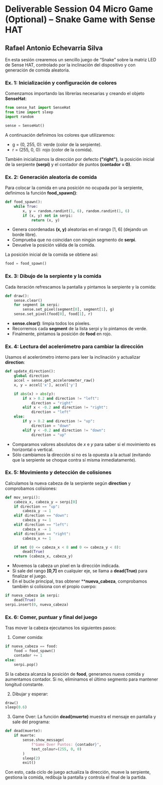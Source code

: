 # Deliverable Session 04 Micro Game (Optional)  – Snake Game with Sense HAT
## Rafael Antonio Echevarria Silva 

En esta sesión crearemos un sencillo juego de “Snake” sobre la matriz LED de Sense HAT, controlado por la inclinación del dispositivo y con generación de comida aleatoria.

### Ex. 1: Inicialización y configuración de colores
Comenzamos importando las librerías necesarias y creando el objeto **SenseHat**:

```python
from sense_hat import SenseHat
from time import sleep
import random

sense = SenseHat()
```

A continuación definimos los colores que utilizaremos:
- g = (0, 255, 0): verde (color de la serpiente).
- r = (255, 0, 0): rojo (color de la comida).

También inicializamos la dirección por defecto **("right")**, la posición inicial de la serpiente **(serpi)** y el contador de puntos **(contador = 0)**.

### Ex. 2: Generación aleatoria de comida
Para colocar la comida en una posición no ocupada por la serpiente, definimos la función **food_spawn()**:

```python
def food_spawn():
    while True:
        x, y = random.randint(1, 6), random.randint(1, 6)
        if (x, y) not in serpi:
            return (x, y)
```
- Genera coordenadas **(x, y)** aleatorias en el rango [1, 6] (dejando un borde libre).
- Comprueba que no coincidan con ningún segmento de **serpi**.
- Devuelve la posición válida de la comida.

La posición inicial de la comida se obtiene así:

```python
food = food_spawn()
```

### Ex. 3: Dibujo de la serpiente y la comida

Cada iteración refrescamos la pantalla y pintamos la serpiente y la comida:

```python
def draw():
    sense.clear()
    for segment in serpi:
        sense.set_pixel(segment[0], segment[1], g)
    sense.set_pixel(food[0], food[1], r)
```
- **sense.clear()**: limpia todos los píxeles.
- Recorremos cada **segment** de la lista serpi y lo pintamos de verde.
- Finalmente, pintamos la posición de **food** en rojo.

### Ex. 4: Lectura del acelerómetro para cambiar la dirección
Usamos el acelerómetro interno para leer la inclinación y actualizar **direction**:

```python
def update_direction():
    global direction
    accel = sense.get_accelerometer_raw()
    x, y = accel['x'], accel['y']

    if abs(x) > abs(y):
        if x > 0.2 and direction != "left":
            direction = "right"
        elif x < -0.2 and direction != "right":
            direction = "left"
    else:
        if y > 0.2 and direction != "up":
            direction = "down"
        elif y < -0.2 and direction != "down":
            direction = "up"
```
- Comparamos valores absolutos de *x* e *y* para saber si el movimiento es horizontal o vertical.
- Sólo cambiamos la dirección si no es la opuesta a la actual (evitando que la serpiente se choque contra sí misma inmediatamente).

### Ex. 5: Movimiento y detección de colisiones

Calculamos la nueva cabeza de la serpiente según **direction** y comprobamos colisiones:

```python
def mov_serpi():
    cabeza_x, cabeza_y = serpi[0]
    if direction == "up":
        cabeza_y -= 1
    elif direction == "down":
        cabeza_y += 1
    elif direction == "left":
        cabeza_x -= 1
    elif direction == "right":
        cabeza_x += 1

    if not (0 <= cabeza_x < 8 and 0 <= cabeza_y < 8):
        dead(True)
    return (cabeza_x, cabeza_y)
```
- Movemos la cabeza un píxel en la dirección indicada.
- Si sale del rango **[0,7]** en cualquier eje, se llama a **dead(True)** para finalizar el juego.
- En el bucle principal, tras obtener ****nueva_cabeza**, comprobamos también si colisiona con el propio cuerpo:

```python
if nueva_cabeza in serpi:
    dead(True)
serpi.insert(0, nueva_cabeza)
```
### Ex. 6: Comer, puntuar y final del juego
Tras mover la cabeza ejecutamos los siguientes pasos:

1. Comer comida:
```python
if nueva_cabeza == food:
    food = food_spawn()
    contador += 1
else:
    serpi.pop()
```

Si la cabeza alcanza la posición de **food**, generamos nueva comida y aumentamos contador. Si no, eliminamos el último segmento para mantener longitud constante.

2. Dibujar y esperar:

```python
draw()
sleep(0.6)
```
3. Game Over:
La función **dead(muerte)** muestra el mensaje en pantalla y sale del programa:

```python
def dead(muerte):
    if muerte:
        sense.show_message(
            f"Game Over Puntos: {contador}",
            text_colour=(255, 0, 0)
        )
        sleep(2)
        exit()
```
Con esto, cada ciclo de juego actualiza la dirección, mueve la serpiente, gestiona la comida, redibuja la pantalla y controla el final de la partida.